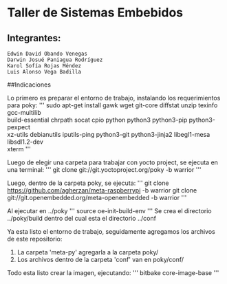 # Taller de Sistemas Embebidos
## Integrantes:
    Edwin David Obando Venegas
    Darwin Josué Paniagua Rodríguez 
    Karol Sofía Rojas Méndez 
    Luis Alonso Vega Badilla 

##Indicaciones

Lo primero es preparar el entorno de trabajo, instalando los requerimientos para poky:
'''
sudo apt-get install gawk wget git-core diffstat unzip texinfo gcc-multilib \
     build-essential chrpath socat cpio python python3 python3-pip python3-pexpect \
     xz-utils debianutils iputils-ping python3-git python3-jinja2 libegl1-mesa libsdl1.2-dev \
     xterm
'''

Luego de elegir una carpeta para trabajar con yocto project, se ejecuta en una terminal:
'''
git clone git://git.yoctoproject.org/poky -b warrior
'''

Luego, dentro de la carpeta poky, se ejecuta:
'''
git clone https://github.com/agherzan/meta-raspberrypi -b warrior
git clone git://git.openembedded.org/meta-openembedded -b warrior
'''

Al ejecutar en ../poky
'''
source oe-init-build-env
'''
Se crea el directorio ../poky/build dentro del cual esta el directorio ../conf

Ya esta listo el entorno de trabajo, seguidamente agregamos los archivos de este repositorio:

1) La carpeta 'meta-py' agregarla a la carpeta poky/
2) Los archivos dentro de la carpeta 'conf' van en poky/conf/

Todo esta listo crear la imagen, ejecutando:
'''
bitbake core-image-base
'''